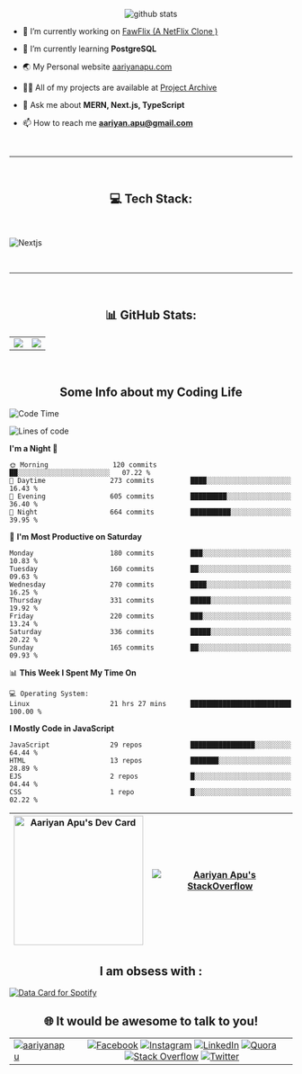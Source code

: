 <p align="center"> <img src="https://github-widgetbox.vercel.app/api/profile?username=aariyanapu&data=followers,repositories,stars,commits&theme=nautilus"  alt="github stats" /> </p>

- 🔭 I’m currently working on [FawFlix (A NetFlix Clone )](https://fawflix.vercel.app/)

- 🌱 I’m currently learning **PostgreSQL**

- 🌏 My Personal website [aariyanapu.com](https://aariyanapu.com/)

- 👨‍💻 All of my projects are available at [Project Archive](https://www.aariyanapu.com/archive)

- 💬 Ask me about **MERN, Next.js, TypeScript**

- 📫 How to reach me **aariyan.apu@gmail.com**

</br>

---

</br>
<h2 align="center"> 💻 Tech Stack: </h2>
</br>

<p align='center'>

<img src="https://skillicons.dev/icons?i=nextjs,vite,react,redux,tailwind,materialui,sass,bootstrap,ts,js,express,nodejs,mongodb,postgres,prisma,redis,html,css,jquery,md,linux,git,docker,github,babel,bash,neovim,vim,ps,postman"
 alt="Nextjs" />

</p>

</br>

---

</br>
<h2 align="center"> 📊 GitHub Stats: </h2>

|                                                                                                                                                            |                                                                                                                   |
| ---------------------------------------------------------------------------------------------------------------------------------------------------------- | :---------------------------------------------------------------------------------------------------------------: |
| ![](https://github-readme-stats.vercel.app/api?username=aariyanapu&theme=material-palenight&hide_border=false&include_all_commits=true&count_private=true) | ![](https://github-readme-streak-stats.herokuapp.com/?user=aariyanapu&theme=material-palenight&hide_border=false) |

<br/>
<h2 align="center"> Some Info about my Coding Life </h2>

<!--START_SECTION:waka-->

![Code Time](http://img.shields.io/badge/Code%20Time-1%2C056%20hrs%2037%20mins-blue)

![Lines of code](https://img.shields.io/badge/From%20Hello%20World%20I%27ve%20Written-1.4%20million%20lines%20of%20code-blue)

**I'm a Night 🦉**

```text
🌞 Morning                120 commits         ██░░░░░░░░░░░░░░░░░░░░░░░   07.22 %
🌆 Daytime                273 commits         ████░░░░░░░░░░░░░░░░░░░░░   16.43 %
🌃 Evening                605 commits         █████████░░░░░░░░░░░░░░░░   36.40 %
🌙 Night                  664 commits         ██████████░░░░░░░░░░░░░░░   39.95 %
```

📅 **I'm Most Productive on Saturday**

```text
Monday                   180 commits         ███░░░░░░░░░░░░░░░░░░░░░░   10.83 %
Tuesday                  160 commits         ██░░░░░░░░░░░░░░░░░░░░░░░   09.63 %
Wednesday                270 commits         ████░░░░░░░░░░░░░░░░░░░░░   16.25 %
Thursday                 331 commits         █████░░░░░░░░░░░░░░░░░░░░   19.92 %
Friday                   220 commits         ███░░░░░░░░░░░░░░░░░░░░░░   13.24 %
Saturday                 336 commits         █████░░░░░░░░░░░░░░░░░░░░   20.22 %
Sunday                   165 commits         ██░░░░░░░░░░░░░░░░░░░░░░░   09.93 %
```

📊 **This Week I Spent My Time On**

```text
💻 Operating System:
Linux                    21 hrs 27 mins      █████████████████████████   100.00 %
```

**I Mostly Code in JavaScript**

```text
JavaScript               29 repos            ████████████████░░░░░░░░░   64.44 %
HTML                     13 repos            ███████░░░░░░░░░░░░░░░░░░   28.89 %
EJS                      2 repos             █░░░░░░░░░░░░░░░░░░░░░░░░   04.44 %
CSS                      1 repo              █░░░░░░░░░░░░░░░░░░░░░░░░   02.22 %
```

<!--END_SECTION:waka-->

<!-- Activity Graph  -->

<div align="center">

| <a href="https://app.daily.dev/aariyanapu"><img src="https://api.daily.dev/devcards/9765e7151f4a4163a3aa26a1c1b5c469.png?r=1nz" width="230" alt="Aariyan Apu's Dev Card"/></a> | [![Aariyan Apu's StackOverflow](https://github-readme-stackoverflow.vercel.app/?userID=12180960&theme=dark)](https://stackoverflow.com/users/12180960/aariyan-apu) |
| ------------------------------------------------------------------------------------------------------------------------------------------------------------------------------ | ------------------------------------------------------------------------------------------------------------------------------------------------------------------ |

</div>

<div align="center">
<h2> I am obsess with : </div>

<a href="https://data-card-for-spotify.herokuapp.com/card?user_id=31tn6riohy27abhahkklkxmaigbu">
  <img src="https://data-card-for-spotify.herokuapp.com/api/card?user_id=31tn6riohy27abhahkklkxmaigbu" alt="Data Card for Spotify">
</a>

</div>

</br>
<h2 align="center"> 🌐 It would be awesome to talk to you!  </h2>

|                                                                                                                                                                              |                                                                                                                                                                                                                                                                                                                                                                                                                                                                                                                                                                                                                                                                                                                                                                                                                                   |
| ---------------------------------------------------------------------------------------------------------------------------------------------------------------------------- | :-------------------------------------------------------------------------------------------------------------------------------------------------------------------------------------------------------------------------------------------------------------------------------------------------------------------------------------------------------------------------------------------------------------------------------------------------------------------------------------------------------------------------------------------------------------------------------------------------------------------------------------------------------------------------------------------------------------------------------------------------------------------------------------------------------------------------------: |
| <a href="https://twitter.com/aariyanapu" target="blank"><img src="https://img.shields.io/twitter/follow/aariyanapu?logo=twitter&style=for-the-badge" alt="aariyanapu" /></a> | [![Facebook](https://img.shields.io/badge/Facebook-%231877F2.svg?logo=Facebook&logoColor=white)](https://facebook.com/aariyan.apu) [![Instagram](https://img.shields.io/badge/Instagram-%23E4405F.svg?logo=Instagram&logoColor=white)](https://instagram.com/aariyan.apu) [![LinkedIn](https://img.shields.io/badge/LinkedIn-%230077B5.svg?logo=linkedin&logoColor=white)](https://linkedin.com/in/aariyanapu) [![Quora](https://img.shields.io/badge/Quora-%23B92B27.svg?logo=Quora&logoColor=white)](https://quora.com/profile/Aariyan-Apu) [![Stack Overflow](https://img.shields.io/badge/-Stackoverflow-FE7A16?logo=stack-overflow&logoColor=white)](https://stackoverflow.com/users/12180960) [![Twitter](https://img.shields.io/badge/Twitter-%231DA1F2.svg?logo=Twitter&logoColor=white)](https://twitter.com/aariyanapu) |

